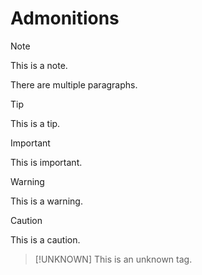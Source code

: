 # Admonitions

> [!NOTE]
> This is a note.
>
> There are multiple paragraphs.

> [!TIP]
> This is a tip.

> [!IMPORTANT]
> This is important.

> [!WARNING]
> This is a warning.

> [!CAUTION]
> This is a caution.

> [!UNKNOWN]
> This is an unknown tag.
